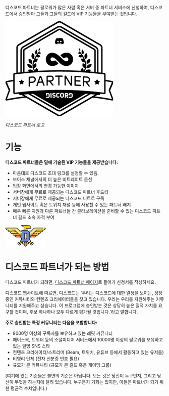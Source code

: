 <!-- TITLE: 파트너 -->

디스코드 파트너는 팔로워가 많은 사람 혹은 서버 중 파트너 서비스에 신청하여, 디스코드에서 승인받아 그들과 그들의 길드에 VIP 기능들을 부여받는 것입니다.

![Partnerlogo](/uploads/partner/partnerlogo.png "파트너 로고")

*디스코드 파트너 로고*

# 기능
**디스코드 파트너들은 밑에 기술된 VIP 기능들을 제공받습니다:**
* 마음대로 디스코드 초대 링크를 설정할 수 있음.
* 보이스 채널에서의 더 높은 비트레이트 옵션
* 입장 화면에서의 변경 가능한 이미지
* 서버장에게 무료로 제공되는 디스코드 파트너 후드티
* 서버장에게 무료로 제공되는 디스코드 니트로 구독
* 개인 웹사이트 혹은 트위치 채널 등에 사용할 수 있는 파트너 배지
* 매우 빠른 지원과 다른 파트너들 간 콜라보레이션을 준비할 수 있는 디스코드 파트너 길드 소속 자격 부여

![Njjbheg](/uploads/partner/njjbheg.png "Njjbheg")

# 디스코드 파트너가 되는 방법

디스코드 파트너가 되려면, [디스코드 파트너 페이지](http://discordapp.com/partners)로 들어가 신청서를 작성하세요.

디스코드 웹사이트에 따르면, 디스코드는 '우리는 디스코드에 대한 열정을 보이는, 성장중인 커뮤니티와 컨텐츠 크리에이터들을 찾고 있습니다. 우리는 우리를 지원해주는 커뮤니티를 지원해주고 싶습니다. 이 프로그램에 승인받는 것은 상당히 높은 질적 가치를 요구할 것이며, 후보 하나하나 모두 다르게 평가될 것입니다.'라고 말합니다.

**주로 승인받는 특정 커뮤니티는 다음을 포함합니다:**
* 8000명 이상의 구독자를 보유하고 있는 레딧 커뮤니티
* 페이스북, 트위터 등의 소셜미디어 서비스에서 10000명 이상의 팔로워를 보유하고 있는 일명 SNS 스타
* 컨텐츠 크리에이터/스트리머 (Beam, 트위치, 유튜브 등에서 활동하고 있는 유저들)
* 비영리 단체 (전자 신분증 번호 필요)
* 규모가 큰 커뮤니티 (규모가 큰 길드 혹은 게이밍 그룹)

(여기에 있는 기준들은 불변의 기준은 아닙니다. 모든 것은 당신이 누구인지, 그리고 당신이 무엇을 하는지에 달려 있습니다. 누구든지 기회는 있지만, 이들은 파트너가 되기 위한 평균적 수치입니다.)
